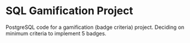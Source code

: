 # SQL Gamification Project
PostgreSQL code for a gamification (badge criteria) project.
Deciding on minimum criteria to implement 5 badges.
